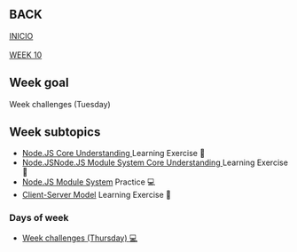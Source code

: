 
## BACK
<a href="https://github.com/Lesdith/core-code-from-scratch-readme"> INICIO </a> </br></br>
<a href="https://github.com/Lesdith/core-code-from-scratch-readme/blob/main/Weeks/Week%2010%20React-Node/Week%2010.md">WEEK 10</a>

<H2>Week goal</H2> Week challenges (Tuesday)<H2>Week subtopics</H2>
  <ul>
  <li><a href="https://github.com/Lesdith/core-code-from-scratch-readme/blob/main/Weeks/Week%2010%20React-Node/Wednesday/Nodejs%20Module.md"> Node.JS Core Understanding </a> Learning Exercise 🧠</li>
  <li><a href="https://github.com/Lesdith/core-code-from-scratch-readme/blob/main/Weeks/Week%2010%20React-Node/Wednesday/Nodejs.md"> Node.JSNode.JS Module System Core Understanding </a> Learning Exercise 🧠</li>
    <li><a href="https://github.com/Lesdith/core-code-from-scratch-readme/tree/main/Weeks/Week%2010%20React-Node/Wednesday/Ejercicio">Node.JS Module System</a> Practice 💻</li>
    <li><a href="https://github.com/Lesdith/core-code-from-scratch-readme/blob/main/Weeks/Week%2010%20React-Node/Wednesday/client-server%20model.md"> Client-Server Model</a> Learning Exercise 🧠</li>
</ul>

 ### Days of week
 <ul>
  <li>
<a href="https://github.com/Lesdith/core-code-from-scratch-readme/blob/main/Weeks/Week%2010%20React-Node/Thursday/Thursday.md"> Week challenges (Thursday) 💻 </a>
 </li>
 </ul>
